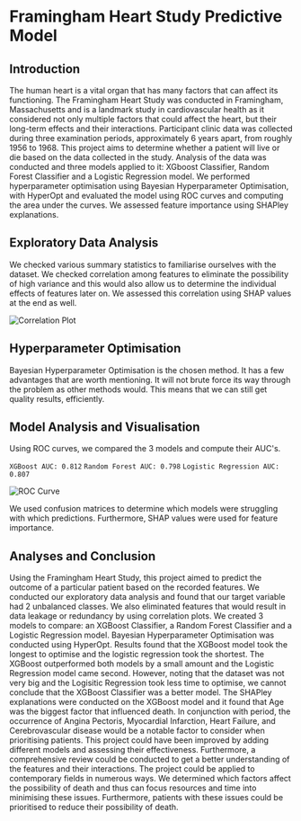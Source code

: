 # Framingham Heart Study Predictive Model
## Introduction

The human heart is a vital organ that has many factors that can affect its functioning. The Framingham Heart Study was conducted in Framingham, Massachusetts and is a landmark study in cardiovascular health as it considered not only multiple factors that could affect the heart, but their long-term effects and their interactions. Participant clinic data was collected during three examination periods, approximately 6 years apart, from roughly 1956 to 1968. This project aims to determine whether a patient will live or die based on the data collected in the study. Analysis of the data was conducted and three models applied to it: XGboost Classifier, Random Forest Classifier and a Logistic Regression model. We performed hyperparameter optimisation using Bayesian Hyperparameter Optimisation, with HyperOpt and evaluated the model using ROC curves and computing the area under the curves. We assessed feature importance using SHAPley explanations.

## Exploratory Data Analysis

We checked various summary statistics to familiarise ourselves with the dataset. We checked correlation among features to eliminate the possibility of high variance and this would also allow us to determine the individual effects of features later on. We assessed this correlation using SHAP values at the end as well.

![Correlation Plot](https://github.com/user-attachments/assets/09d1048c-6271-4dba-b91d-33612b4ce058)

## Hyperparameter Optimisation

Bayesian Hyperparameter Optimisation is the chosen method. It has a few advantages that are worth mentioning. It will not brute force its way through the problem as other methods would. This means that we can still get quality results, efficiently.

## Model Analysis and Visualisation

Using ROC curves, we compared the 3 models and compute their AUC's.

`XGBoost AUC: 0.812`
`Random Forest AUC: 0.798`
`Logistic Regression AUC: 0.807`

![ROC Curve](https://github.com/user-attachments/assets/8beb9ae7-18b9-4718-9569-2125de684e9e)

We used confusion matrices to determine which models were struggling with which predictions. Furthermore, SHAP values were used for feature importance.

## Analyses and Conclusion

Using the Framingham Heart Study, this project aimed to predict the outcome of a particular patient based on the recorded features. We conducted our exploratory data analysis and found that our target variable had 2 unbalanced classes. We also eliminated features that would result in data leakage or redundancy by using correlation plots. We created 3 models to compare: an XGBoost Classifier, a Random Forest Classifier and a Logistic Regression model. Bayesian Hyperparameter Optimisation was conducted using HyperOpt. Results found that the XGBoost model took the longest to optimise and the logistic regression took the shortest. The XGBoost outperformed both models by a small amount and the Logistic Regression model came second. However, noting that the dataset was not very big and the Logisitic Regression took less time to optimise, we cannot conclude that the XGBoost Classifier was a better model. The SHAPley explanations were conducted on the XGBoost model and it found that Age was the biggest factor that influenced death. In conjunction with period, the occurrence of Angina Pectoris, Myocardial Infarction, Heart Failure, and Cerebrovascular disease would be a notable factor to consider when prioritising patients. This project could have been improved by adding different models and assessing their effectiveness. Furthermore, a comprehensive review could be conducted to get a better understanding of the features and their interactions. The project could be applied to contemporary fields in numerous ways. We determined which factors affect the possibility of death and thus can focus resources and time into minimising these issues. Furthermore, patients with these issues could be prioritised to reduce their possibility of death.
